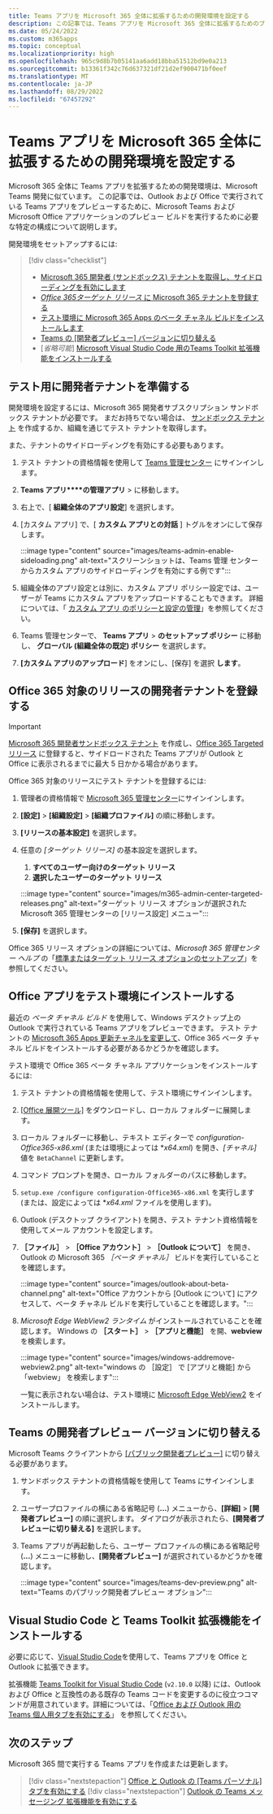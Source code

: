```yaml
---
title: Teams アプリを Microsoft 365 全体に拡張するための開発環境を設定する
description: この記事では、Teams アプリを Microsoft 365 全体に拡張するためのプレビュー ビルドを実行するために必要な前提条件について説明します。
ms.date: 05/24/2022
ms.custom: m365apps
ms.topic: conceptual
ms.localizationpriority: high
ms.openlocfilehash: 965c9d8b7b05141aa6add18bba51512bd9e0a213
ms.sourcegitcommit: b13361f342c76d637321df21d2ef900471bf0eef
ms.translationtype: MT
ms.contentlocale: ja-JP
ms.lasthandoff: 08/29/2022
ms.locfileid: "67457292"
---
```

# <a name="set-up-your-dev-environment-for-extending-teams-apps-across-microsoft-365"></a>Teams アプリを Microsoft 365 全体に拡張するための開発環境を設定する

Microsoft 365 全体に Teams アプリを拡張するための開発環境は、Microsoft Teams 開発に似ています。 この記事では、Outlook および Office で実行されている Teams アプリをプレビューするために、Microsoft Teams および Microsoft Office アプリケーションのプレビュー ビルドを実行するために必要な特定の構成について説明します。

開発環境をセットアップするには:

> [!div class="checklist"]
>
> * [Microsoft 365 開発者 (サンドボックス) テナントを取得し、サイドローディングを有効にします](#prepare-a-developer-tenant-for-testing)
> * [*Office 365ターゲット リリース* に Microsoft 365 テナントを登録する](#enroll-your-developer-tenant-for-office-365-targeted-releases)
> * [テスト環境に Microsoft 365 Apps のベータ チャネル ビルドをインストールします](#install-office-apps-in-your-test-environment)
> * [Teams の [開発者プレビュー] バージョンに切り替える](#switch-to-the-developer-preview-version-of-teams)
> * [*省略可能*] [Microsoft Visual Studio Code 用のTeams Toolkit 拡張機能をインストールする](#install-visual-studio-code-and-teams-toolkit-extension)

## <a name="prepare-a-developer-tenant-for-testing"></a>テスト用に開発者テナントを準備する

開発環境を設定するには、Microsoft 365 開発者サブスクリプション サンドボックス テナントが必要です。 まだお持ちでない場合は、 [サンドボックス テナント](/office/developer-program/microsoft-365-developer-program-get-started) を作成するか、組織を通じてテスト テナントを取得します。

また、テナントのサイドローディングを有効にする必要もあります。

 1. テスト テナントの資格情報を使用して [Teams 管理センター](https://admin.teams.microsoft.com/dashboard) にサインインします。

 1. **Teams アプリ****の管理アプリ** > に移動します。

 1. 右上で、[ **組織全体のアプリ設定**] を選択します。

 1. [カスタム アプリ] で、[ **カスタム アプリとの対話** ] トグルをオンにして保存します。

    :::image type="content" source="images/teams-admin-enable-sideloading.png" alt-text="スクリーンショットは、Teams 管理 センターからカスタム アプリのサイドローディングを有効にする例です":::

 1. 組織全体のアプリ設定とは別に、カスタム アプリ ポリシー設定では、ユーザーが Teams にカスタム アプリをアップロードすることもできます。 詳細については、「 [カスタム アプリ のポリシーと設定の管理](/microsoftteams/teams-custom-app-policies-and-settings#custom-app-policy-and-settings)」を参照してください。

 1. Teams 管理センターで、 **Teams アプリ** > **のセットアップ ポリシー** に移動し、 **グローバル (組織全体の既定) ポリシー** を選択します。

 1. **[カスタム アプリのアップロード**] をオンにし、[保存] を選択 **します**。

## <a name="enroll-your-developer-tenant-for-office-365-targeted-releases"></a>Office 365 対象のリリースの開発者テナントを登録する

> [!IMPORTANT]
> [Microsoft 365 開発者サンドボックス テナント](/office/developer-program/microsoft-365-developer-program-get-started) を作成し、[Office 365 Targeted リリース](#enroll-your-developer-tenant-for-office-365-targeted-releases) に登録すると、サイドロードされた Teams アプリが Outlook と Office に表示されるまでに最大 5 日かかる場合があります。

Office 365 対象のリリースにテスト テナントを登録するには:

1. 管理者の資格情報で [Microsoft 365 管理センター](https://admin.microsoft.com)にサインインします。
1. **[設定]** > **[組織設定]** > **[組織プロファイル]** の順に移動します。
1. **[リリースの基本設定]** を選択します。
1. 任意の *[ターゲット リリース]* の基本設定を選択します。
    1. **すべてのユーザー向けのターゲット リリース**
    1. **選択したユーザーのターゲット リリース**

    :::image type="content" source="images/m365-admin-center-targeted-releases.png" alt-text="ターゲット リリース オプションが選択された Microsoft 365 管理センターの [リリース設定] メニュー":::

1. **[保存]** を選択します。

Office 365 リリース オプションの詳細については、*Microsoft 365 管理センター ヘルプ* の「[標準またはターゲット リリース オプションのセットアップ](/microsoft-365/admin/manage/release-options-in-office-365?view=o365-worldwide&preserve-view=true#targeted-release)」を参照してください。

## <a name="install-office-apps-in-your-test-environment"></a>Office アプリをテスト環境にインストールする

最近の *ベータ チャネル ビルド* を使用して、Windows デスクトップ上の Outlook で実行されている Teams アプリをプレビューできます。 テスト テナントの [Microsoft 365 Apps 更新チャネルを変更して](/deployoffice/change-update-channels?WT.mc_id=M365-MVP-5002016)、Office 365 ベータ チャネル ビルドをインストールする必要があるかどうかを確認します。

テスト環境で Office 365 ベータ チャネル アプリケーションをインストールするには:

1. テスト テナントの資格情報を使用して、テスト環境にサインインします。
1. [[Office 展開ツール]](https://www.microsoft.com/download/details.aspx?id=49117) をダウンロードし、ローカル フォルダーに展開します。
1. ローカル フォルダーに移動し、テキスト エディターで *configuration-Office365-x86.xml* (または環境によっては **x64.xml*) を開き、*[チャネル]* 値を `BetaChannel` に更新します。
1. コマンド プロンプトを開き、ローカル フォルダーのパスに移動します。
1. `setup.exe /configure configuration-Office365-x86.xml` を実行します (または、設定によっては **x64.xml* ファイルを使用します)。
1. Outlook (デスクトップ クライアント) を開き、テスト テナント資格情報を使用してメール アカウントを設定します。
1. **［ファイル］** > **［Office アカウント］** > **［Outlook について］** を開き、Outlook の Microsoft 365 *［ベータ チャネル］* ビルドを実行していることを確認します。

    :::image type="content" source="images/outlook-about-beta-channel.png" alt-text="Office アカウントから [Outlook について] にアクセスして、ベータ チャネル ビルドを実行していることを確認します。":::

1. *Microsoft Edge WebView2 ランタイム* がインストールされていることを確認します。 Windows の **［スタート］** > **［アプリと機能］** を開、**webview** を検索します。

    :::image type="content" source="images/windows-addremove-webview2.png" alt-text="windows の ［設定］ で [アプリと機能] から 「webview」 を検索します":::

    一覧に表示されない場合は、テスト環境に [Microsoft Edge WebView2](https://developer.microsoft.com/microsoft-edge/webview2/) をインストールします。

## <a name="switch-to-the-developer-preview-version-of-teams"></a>Teams の開発者プレビュー バージョンに切り替える

Microsoft Teams クライアントから [[パブリック開発者プレビュー]](../resources/dev-preview/developer-preview-intro.md) に切り替える必要があります。

1. サンドボックス テナントの資格情報を使用して Teams にサインインします。
1. ユーザープロファイルの横にある省略記号 (**...**) メニューから、**[詳細]** > **[開発者プレビュー]** の順に選択します。 ダイアログが表示されたら、**[開発者プレビューに切り替える]** を選択します。
1. Teams アプリが再起動したら、ユーザー プロファイルの横にある省略記号 (**...**) メニューに移動し、**[開発者プレビュー]** が選択されているかどうかを確認します。

    :::image type="content" source="images/teams-dev-preview.png" alt-text="Teams のパブリック開発者プレビュー オプション":::

## <a name="install-visual-studio-code-and-teams-toolkit-extension"></a>Visual Studio Code と Teams Toolkit 拡張機能をインストールする

必要に応じて、[Visual Studio Code](https://code.visualstudio.com/)を使用して、Teams アプリを Office と Outlook に拡張できます。

拡張機能 [Teams Toolkit for Visual Studio Code](https://aka.ms/teams-toolkit) (`v2.10.0` 以降) には、Outlook および Office と互換性のある既存の Teams コードを変更するのに役立つコマンドが用意されています。詳細については、「[Office および Outlook 用の Teams 個人用タブを有効にする](extend-m365-teams-personal-tab.md)」 を参照してください。

## <a name="next-step"></a>次のステップ

Microsoft 365 間で実行する Teams アプリを作成または更新します。

> [!div class="nextstepaction"]
> [Office と Outlook の [Teams パーソナル] タブを有効にする](extend-m365-teams-personal-tab.md)
> [!div class="nextstepaction"]
> [Outlook の Teams メッセージング 拡張機能を有効にする](extend-m365-teams-message-extension.md)
